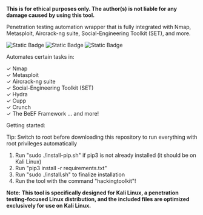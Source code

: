 **This is for ethical purposes only. The author(s) is not liable for any damage caused by using this tool.**

Penetration testing automation wrapper that is fully integrated with Nmap, Metasploit, Aircrack-ng suite, Social-Engineering Toolkit (SET), and more.  

<img alt="Static Badge" src="https://img.shields.io/badge/STATUS%3A-v1.4-blue?style=plastic">              

<img alt="Static Badge" src="https://img.shields.io/badge/Beginner_friendly-green?style=plastic">            
<img alt="Static Badge" src="https://img.shields.io/badge/Step--by--step_options_to_streamline_the_hacking_process-orange?style=plastic">        

Automates certain tasks in: 

✓ Nmap     
✓ Metasploit      
✓ Aircrack-ng suite    
✓ Social-Engineering Toolkit (SET)      
✓ Hydra      
✓ Cupp     
✓ Crunch     
✓ The BeEF Framework ... and more!



Getting started:

Tip: Switch to root before downloading this repository to run everything with root privileges automatically

1. Run "sudo ./install-pip.sh" if pip3 is not already installed (it should be on Kali Linux)    
2. Run "pip3 install -r requirements.txt"   
3. Run "sudo ./install.sh" to finalize installation   
4. Run the tool with the command "hackingtoolkit"!   

**Note: This tool is specifically designed for Kali Linux, a penetration testing-focused Linux distribution, and the included files are optimized exclusively for use on Kali Linux.**
